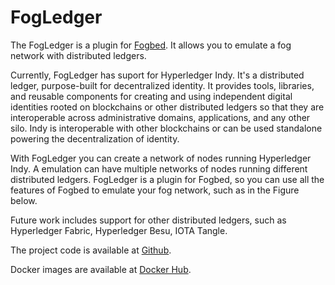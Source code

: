 # FogLedger

The FogLedger is a plugin for [Fogbed](https://github.com/larsid/fogbed). It allows you to emulate a fog network with distributed ledgers.

Currently, FogLedger has suport for Hyperledger Indy. It's a distributed ledger, purpose-built for decentralized identity. It provides tools, libraries, and reusable components for creating and using independent digital identities rooted on blockchains or other distributed ledgers so that they are interoperable across administrative domains, applications, and any other silo. Indy is interoperable with other blockchains or can be used standalone powering the decentralization of identity.

With FogLedger you can create a network of nodes running Hyperledger Indy. A emulation can have multiple networks of nodes running different distributed ledgers. FogLedger is a plugin for Fogbed, so you can use all the features of Fogbed to emulate your fog network, such as in the Figure below.


Future work includes support for other distributed ledgers, such as Hyperledger Fabric, Hyperledger Besu, IOTA Tangle.

The project code is available at [Github](https://github.com/larsid/FogLedger). 

Docker images are available at [Docker Hub](https://hub.docker.com/r/larsid).
